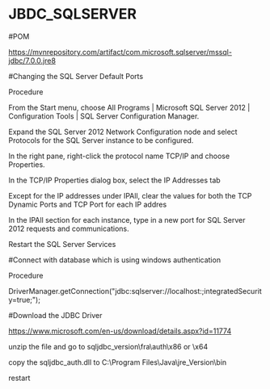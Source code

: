 # JBDC_SQLSERVER


#POM

https://mvnrepository.com/artifact/com.microsoft.sqlserver/mssql-jdbc/7.0.0.jre8


#Changing the SQL Server Default Ports

Procedure

From the Start menu, choose All Programs | Microsoft SQL Server 2012 | Configuration Tools | SQL Server Configuration Manager.

Expand the SQL Server 2012 Network Configuration node and select Protocols for the SQL Server instance to be configured.

In the right pane, right-click the protocol name TCP/IP and choose Properties.

In the TCP/IP Properties dialog box, select the IP Addresses tab

Except for the IP addresses under IPAll, clear the values for both the TCP Dynamic Ports and TCP Port for each IP addres

In the IPAll section for each instance, type in a new port for SQL Server 2012 requests and communications. 

Restart the SQL Server Services



#Connect with database which is using windows authentication
 
Procedure
 
DriverManager.getConnection("jdbc:sqlserver://localhost:<defaultport>;integratedSecurity=true;");
  
#Download the JDBC Driver
 
https://www.microsoft.com/en-us/download/details.aspx?id=11774
 
unzip the file and go to sqljdbc_version\fra\auth\x86 or \x64
 
copy the sqljdbc_auth.dll to C:\Program Files\Java\jre_Version\bin
 
restart
 
 
 
